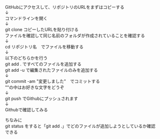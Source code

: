 GitHubにアクセスして、リポジトリのURLをまずはコピーする<br>
↓<br>
コマンドラインを開く<br>
↓<br>
git clone コピーしたURLを貼り付ける<br>
ファイルを確認して同じ名前のフォルダが作成されていることを確認する<br>
↓<br>
cd リポジトリ名　でファイルを移動する<br>
↓<br>
以下のどちらかを行う<br>
git add . ですべてのファイルを追加する<br>
git add -u で編集されたファイルのみを追加する<br>
↓<br>
git commit -am "変更しました"　でコミットする<br>
""の中はお好きな文字をどうぞ<br>
↓<br>
git push でGithubにプッシュされます<br>
↓<br>
Githubで確認してみる<br>

<p>
ちなみに<br>
 git status をすると「git add .」でどのファイルが追加しようとしているか確認できる<br>
  
